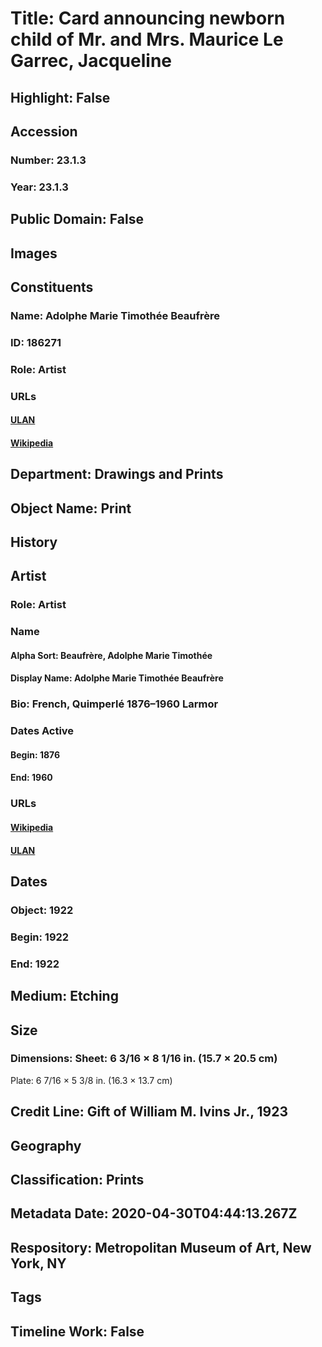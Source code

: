 # Title: Card announcing newborn child of Mr. and Mrs. Maurice Le Garrec, Jacqueline
## Highlight: False
## Accession
### Number: 23.1.3
### Year: 23.1.3
## Public Domain: False
## Images
## Constituents
### Name: Adolphe Marie Timothée Beaufrère
### ID: 186271
### Role: Artist
### URLs
#### [ULAN](http://vocab.getty.edu/page/ulan/500042676)
#### [Wikipedia](https://www.wikidata.org/wiki/Q2824771)
## Department: Drawings and Prints
## Object Name: Print
## History
## Artist
### Role: Artist
### Name
#### Alpha Sort: Beaufrère, Adolphe Marie Timothée
#### Display Name: Adolphe Marie Timothée Beaufrère
### Bio: French, Quimperlé 1876–1960 Larmor
### Dates Active
#### Begin: 1876
#### End: 1960
### URLs
#### [Wikipedia](https://www.wikidata.org/wiki/Q2824771)
#### [ULAN](http://vocab.getty.edu/page/ulan/500042676)
## Dates
### Object: 1922
### Begin: 1922
### End: 1922
## Medium: Etching
## Size
### Dimensions: Sheet: 6 3/16 × 8 1/16 in. (15.7 × 20.5 cm)
Plate: 6 7/16 × 5 3/8 in. (16.3 × 13.7 cm)
## Credit Line: Gift of William M. Ivins Jr., 1923
## Geography
## Classification: Prints
## Metadata Date: 2020-04-30T04:44:13.267Z
## Respository: Metropolitan Museum of Art, New York, NY
## Tags
## Timeline Work: False